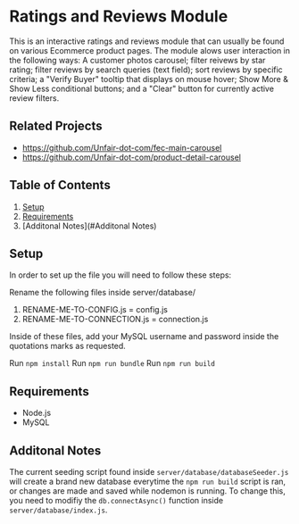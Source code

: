 # Ratings and Reviews Module

This is an interactive ratings and reviews module that can usually be found on various Ecommerce product pages. The module alows user interaction in the following ways: A customer photos carousel; filter reivews by star rating; filter reviews by search queries (text field); sort reviews by specific criteria; a "Verify Buyer" tooltip that displays on mouse hover; Show More & Show Less conditional buttons; and a "Clear" button for currently active review filters.

## Related Projects

  - https://github.com/Unfair-dot-com/fec-main-carousel
  - https://github.com/Unfair-dot-com/product-detail-carousel

## Table of Contents

1. [Setup](#Setup)
1. [Requirements](#Requirements)
1. [Additonal Notes](#Additonal Notes)

## Setup

In order to set up the file you will need to follow these steps: 

Rename the following files inside server/database/
 1) RENAME-ME-TO-CONFIG.js = config.js
 2) RENAME-ME-TO-CONNECTION.js = connection.js

Inside of these files, add your MySQL username and password inside the quotations marks as requested.

Run ```npm install```
Run ```npm run bundle```
Run ```npm run build```

## Requirements

- Node.js
- MySQL

## Additonal Notes

The current seeding script found inside ```server/database/databaseSeeder.js``` will create a brand new database everytime the ```npm run build``` script is ran, or changes are made and saved while nodemon is running. To change this, you need to modifiy the ```db.connectAsync()``` function inside ```server/database/index.js```.
